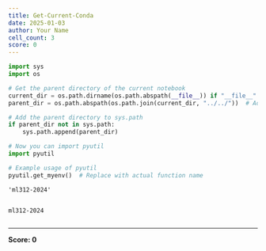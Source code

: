 ```yaml
---
title: Get-Current-Conda
date: 2025-01-03
author: Your Name
cell_count: 3
score: 0
---
```


```python
import sys
import os

# Get the parent directory of the current notebook
current_dir = os.path.dirname(os.path.abspath(__file__)) if "__file__" in globals() else os.getcwd()
parent_dir = os.path.abspath(os.path.join(current_dir, "../../"))  # Adjust the path to reach the `notebooks` folder

# Add the parent directory to sys.path
if parent_dir not in sys.path:
    sys.path.append(parent_dir)

# Now you can import pyutil
import pyutil

# Example usage of pyutil
pyutil.get_myenv()  # Replace with actual function name
```




    'ml312-2024'




```python

```

    ml312-2024



```python

```


---
**Score: 0**